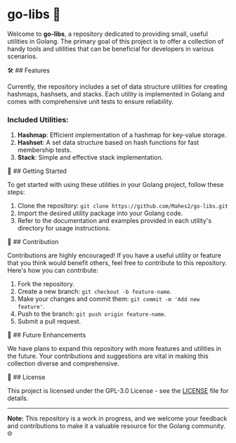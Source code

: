 # go-libs 🚀

Welcome to **go-libs**, a repository dedicated to providing small, useful utilities in Golang. The primary goal of this project is to offer a collection of handy tools and utilities that can be beneficial for developers in various scenarios.

🛠️ ## Features 

Currently, the repository includes a set of data structure utilities for creating hashmaps, hashsets, and stacks. Each utility is implemented in Golang and comes with comprehensive unit tests to ensure reliability.

### Included Utilities:

1. **Hashmap**: Efficient implementation of a hashmap for key-value storage.
2. **Hashset**: A set data structure based on hash functions for fast membership tests.
3. **Stack**: Simple and effective stack implementation.

🏁 ## Getting Started 

To get started with using these utilities in your Golang project, follow these steps:

1. Clone the repository: `git clone https://github.com/Mahes2/go-libs.git`
2. Import the desired utility package into your Golang code.
3. Refer to the documentation and examples provided in each utility's directory for usage instructions.

🤝 ## Contribution 

Contributions are highly encouraged! If you have a useful utility or feature that you think would benefit others, feel free to contribute to this repository. Here's how you can contribute:

1. Fork the repository.
2. Create a new branch: `git checkout -b feature-name`.
3. Make your changes and commit them: `git commit -m 'Add new feature'`.
4. Push to the branch: `git push origin feature-name`.
5. Submit a pull request.

🚧 ## Future Enhancements 

We have plans to expand this repository with more features and utilities in the future. Your contributions and suggestions are vital in making this collection diverse and comprehensive.

📝 ## License 

This project is licensed under the GPL-3.0 License - see the [LICENSE](LICENSE) file for details.

---

**Note:** This repository is a work in progress, and we welcome your feedback and contributions to make it a valuable resource for the Golang community. 🌐
